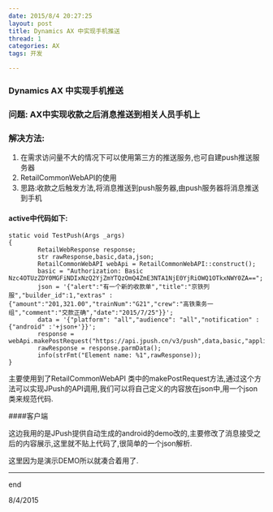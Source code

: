 ```yaml
---
date: 2015/8/4 20:27:25 
layout: post
title: Dynamics AX 中实现手机推送
thread: 1
categories: AX
tags: 开发

---
```


### Dynamics AX 中实现手机推送

### 问题: AX中实现收款之后消息推送到相关人员手机上

### 解决方法: 

1. 在需求访问量不大的情况下可以使用第三方的推送服务,也可自建push推送服务器
2. RetailCommonWebAPI的使用
3. 思路:收款之后触发方法,将消息推送到push服务器,由push服务器将消息推送到手机

#### active中代码如下:

    static void TestPush(Args _args)
	{
		    RetailWebResponse response;
		    str rawResponse,basic,data,json;
		    RetailCommonWebAPI webApi = RetailCommonWebAPI::construct();
		    basic = "Authorization: Basic Nzc4OTUzZDY0MGFiNDIxNzQ2YjZmYTQzOmQ4ZmE3NTA1NjE0YjRiOWQ1OTkxNWY0ZA==";
		    json = '{"alert":"有一个新的收款单","title":"京铁列服","builder_id":1,"extras" : {"amount":"201,321.00","trainNum":"G21","crew":"高铁乘务一组","comment":"交款正确","date":"2015/7/25"}}';
		    data = '{"platform": "all","audience": "all","notification" :{"android" :'+json+'}}';
		    response = webApi.makePostRequest("https://api.jpush.cn/v3/push",data,basic,"application/json");
		    rawResponse = response.parmData();
		    info(strFmt("Element name: %1",rawResponse));
	}

主要使用到了RetailCommonWebAPI 类中的makePostRequest方法,通过这个方法可以实现JPush的API调用,我们可以将自己定义的内容放在json中,用一个json类来规范代码.

####客户端

这边我用的是JPush提供自动生成的android的demo改的,主要修改了消息接受之后的内容展示,这里就不贴上代码了,很简单的一个json解析.

这里因为是演示DEMO所以就凑合着用了.


-----------------------------

end

8/4/2015